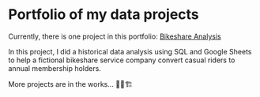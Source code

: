 # Portfolio of my data projects
Currently, there is one project in this portfolio: [Bikeshare Analysis](https://github.com/justaszie/Bikeshare-Analysis/)

In this project, I did a historical data analysis using SQL and Google Sheets to help a fictional bikeshare service company convert casual riders to annual membership holders.

More projects are in the works... 👷‍♂️🏗️
